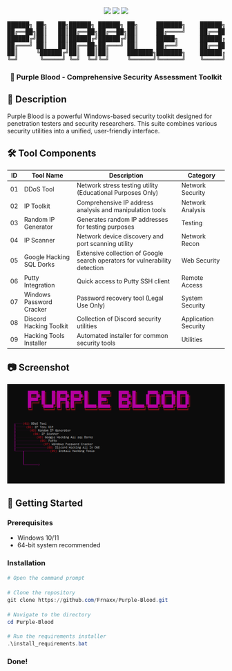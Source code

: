 <div align="center">
  <img src="https://img.shields.io/badge/Purple_Blood-v1.0-8A2BE2?style=for-the-badge&logo=windows-terminal&logoColor=white">
  <img src="https://img.shields.io/badge/Platform-Windows-0078D6?style=for-the-badge&logo=windows">
  <img src="https://img.shields.io/badge/License-EDUCATIONAL%20USE%20ONLY-important?style=for-the-badge">
</div>

<div align="center">
<pre>
██████╗ ██╗   ██╗██████╗ ██████╗ ██╗     ███████╗    ██████╗ ██╗      ██████╗  ██████╗ ██████╗ 
██╔══██╗██║   ██║██╔══██╗██╔══██╗██║     ██╔════╝    ██╔══██╗██║     ██╔═══██╗██╔═══██╗██╔══██╗
██████╔╝██║   ██║██████╔╝██████╔╝██║     █████╗      ██████╔╝██║     ██║   ██║██║   ██║██║  ██║
██╔═══╝ ██║   ██║██╔══██╗██╔═══╝ ██║     ██╔══╝      ██╔══██╗██║     ██║   ██║██║   ██║██║  ██║
██║     ╚██████╔╝██║  ██║██║     ███████╗███████╗    ██████╔╝███████╗╚██████╔╝╚██████╔╝██████╔╝
╚═╝      ╚═════╝ ╚═╝  ╚═╝╚═╝     ╚══════╝╚══════╝    ╚═════╝ ╚══════╝ ╚═════╝  ╚═════╝ ╚═════╝ 
</pre>

<h3>🔮 Purple Blood - Comprehensive Security Assessment Toolkit</h3>
</div>

## 📜 Description
Purple Blood is a powerful Windows-based security toolkit designed for penetration testers and security researchers. This suite combines various security utilities into a unified, user-friendly interface.

## 🛠️ Tool Components

| ID  | Tool Name                      | Description                                                                 | Category           |
|-----|--------------------------------|-----------------------------------------------------------------------------|--------------------|
| 01  | DDoS Tool                      | Network stress testing utility (Educational Purposes Only)                  | Network Security   |
| 02  | IP Toolkit                     | Comprehensive IP address analysis and manipulation tools                    | Network Analysis   |
| 03  | Random IP Generator            | Generates random IP addresses for testing purposes                          | Testing            |
| 04  | IP Scanner                     | Network device discovery and port scanning utility                          | Network Recon      |
| 05  | Google Hacking SQL Dorks       | Extensive collection of Google search operators for vulnerability detection | Web Security       |
| 06  | Putty Integration              | Quick access to Putty SSH client                                           | Remote Access      |
| 07  | Windows Password Cracker       | Password recovery tool (Legal Use Only)                                     | System Security    |
| 08  | Discord Hacking Toolkit        | Collection of Discord security utilities                                    | Application Security|
| 09  | Hacking Tools Installer        | Automated installer for common security tools                               | Utilities          |

## 📷 Screenshot
<div align="center">
  <img src="https://github.com/Frnaxx/Purple-Blood/blob/main/screenshot/Main.png">
</div>

## 🚀 Getting Started

### Prerequisites
- Windows 10/11
- 64-bit system recommended

### Installation
```powershell
# Open the command prompt

# Clone the repository
git clone https://github.com/Frnaxx/Purple-Blood.git

# Navigate to the directory
cd Purple-Blood

# Run the requirements installer
.\install_requirements.bat
```
### Done!
